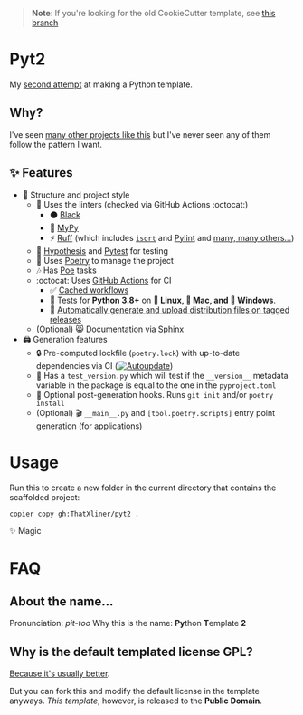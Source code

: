 > **Note**: If you're looking for the old CookieCutter template, see [this branch](https://github.com/ThatXliner/pyt2/tree/cookiecutter)

# Pyt2

My [second attempt](https://github.com/ThatXliner/Pytemplate) at making a Python template.

## Why?

I've seen [many other projects like this](https://github.com/search?q=python+cookiecutter) but I've never seen any of them follow the pattern I want.

## :sparkles: Features

- :open_file_folder: Structure and project style
  - :art: Uses the linters (checked via GitHub Actions :octocat:)
    - :black_circle: [Black](https://github.com/psf/black)
    - :snake: [MyPy](https://github.com/python/mypy)
    - :zap: [Ruff](https://beta.ruff.rs/docs/) (which includes [`isort`](https://pycqa.github.io/isort/) and [Pylint](https://pylint.readthedocs.io/en/latest/) and [many, many others...](https://beta.ruff.rs/docs/rules/))
  - &#x1F9EA; [Hypothesis](https://hypothesis.works) and [Pytest](https://pytest.org) for testing
  - :musical_note: Uses [Poetry](https://python-poetry.org) to manage the project
  - :notes: Has [Poe](https://github.com/nat-n/poethepoet) tasks
  - :octocat: Uses [GitHub Actions](https://github.com/features/actions) for CI
    - :white_check_mark: [Cached workflows](https://github.com/ThatXliner/pyt2/blob/9f7b3d982a023ec2bc475a26752f909a9a95a2ba/%7B%7B%20cookiecutter.pypi_name%20%7D%7D/.github/workflows/ci.yml#L24-L43)
    - :snake: Tests for **Python 3.8+** on **:penguin: Linux, :apple: Mac, and :checkered_flag: Windows**.
    - :bookmark: [Automatically generate and upload distribution files on tagged releases](https://github.com/ThatXliner/pyt2/blob/master/%7B%7B%20cookiecutter.pypi_name%20%7D%7D/.github/workflows/release.yml)
  - (Optional) :smile_cat: Documentation via [Sphinx](https://www.sphinx-doc.org/en/master/)
- :printer: Generation features
  - :lock: Pre-computed lockfile (`poetry.lock`) with up-to-date dependencies via CI ([![Autoupdate](https://github.com/ThatXliner/pyt2/actions/workflows/autoupdate.yml/badge.svg)](https://github.com/ThatXliner/pyt2/actions/workflows/autoupdate.yml))
  - :bookmark: Has a `test_version.py` which will test if the `__version__` metadata variable in the package is equal to the one in the `pyproject.toml`
  - :robot: Optional post-generation hooks. Runs `git init` and/or `poetry install`
  - (Optional) :clapper: `__main__.py` and `[tool.poetry.scripts]` entry point generation (for applications)

# Usage

Run this to create a new folder in the current directory that contains the scaffolded project:

```bash
copier copy gh:ThatXliner/pyt2 .
```

:sparkles: Magic

# FAQ

## About the name...

Pronunciation: _pit-too_
Why this is the name: **Py**thon **T**emplate **2**

## Why is the default templated license GPL?

[Because it's usually better](https://thatxliner.github.io/blog/2020/11/12/why-i-use-gnu-gpl.html).

But you can fork this and modify the default license in the template anyways. _This template_, however, is released to the **Public Domain**.

